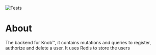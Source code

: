 ![Tests](https://github.com/nmathew98/serve/actions/workflows/main.yml/badge.svg)

# About

The backend for Knob™, it contains mutations and queries to register, authorize and delete a user.
It uses Redis to store the users
